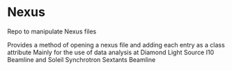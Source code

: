 # Nexus
Repo to manipulate Nexus files

Provides a method of opening a nexus file and adding each entry as a class attribute
Mainly for the use of data analysis at Diamond Light Source I10 Beamline and Soleil Synchrotron
Sextants Beamline


